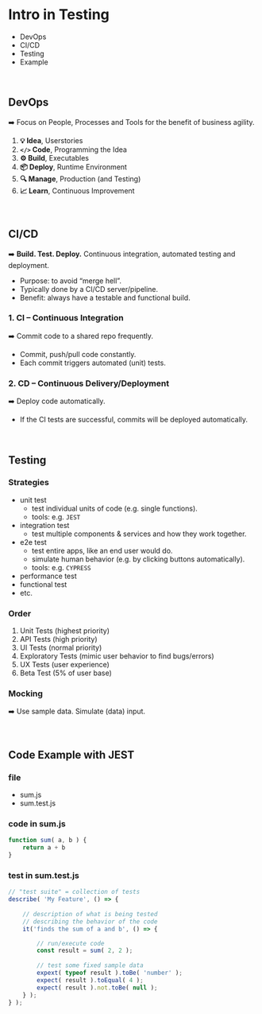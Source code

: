 # Intro in Testing
- DevOps
- CI/CD
- Testing
- Example


&nbsp;
## DevOps
➡️ Focus on People, Processes and Tools for the benefit of business agility.

1. **💡 Idea**, Userstories
2. **`</>` Code**, Programming the Idea 
3. **⚙️ Build**, Executables
4. **📦 Deploy**, Runtime Environment
5. **🔍 Manage**, Production (and Testing)
6. **📈 Learn**, Continuous Improvement

   


&nbsp;
## CI/CD
➡️ **Build. Test. Deploy.** Continuous integration, automated testing and deployment.
- Purpose: to avoid “merge hell”.
- Typically done by a CI/CD server/pipeline.
- Benefit: always have a testable and functional build.

### 1. CI – Continuous Integration
➡️ Commit code to a shared repo frequently.
- Commit, push/pull code constantly.
- Each commit triggers automated (unit) tests.
  
### 2. CD – Continuous Delivery/Deployment
➡️ Deploy code automatically.
- If the CI tests are successful, commits will be deployed automatically.
  



&nbsp;
## Testing

### Strategies
- unit test
    - test individual units of code (e.g. single functions).
    - tools: e.g. `JEST`
- integration test
    - test multiple components & services and how they work together.
- e2e test
    - test entire apps, like an end user would do.
    - simulate human behavior (e.g. by clicking buttons automatically).
    - tools: e.g. `CYPRESS`
- performance test
- functional test
- etc.

### Order
1. Unit Tests (highest priority)
2. API Tests (high priority)
3. UI Tests (normal priority)
4. Exploratory Tests (mimic user behavior to find bugs/errors)
5. UX Tests (user experience)
6. Beta Test (5% of user base)

### Mocking
➡️ Use sample data. Simulate (data) input.



&nbsp;
&nbsp;
## Code Example with JEST
### file
- sum.js
- sum.test.js

### code in sum.js
```jsx
function sum( a, b ) {
	return a + b
}
```

### test in sum.test.js
```jsx
// "test suite" = collection of tests
describe( 'My Feature', () => {
	
	// description of what is being tested
	// describing the behavior of the code
	it('finds the sum of a and b', () => {

		// run/execute code
		const result = sum( 2, 2 );
	
		// test some fixed sample data
		expext( typeof result ).toBe( 'number' );
		expect( result ).toEqual( 4 );
		expect( result ).not.toBe( null );	
	} );
} );
```
